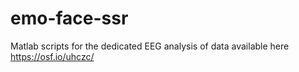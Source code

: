 # emo-face-ssr
Matlab scripts for the dedicated EEG analysis of data available here https://osf.io/uhczc/
